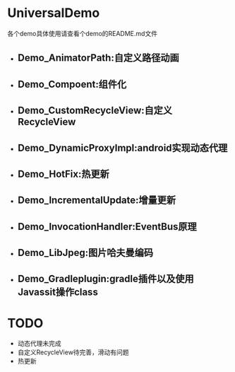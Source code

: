 # UniversalDemo

各个demo具体使用请查看个demo的README.md文件

- ## Demo_AnimatorPath:自定义路径动画
- ## Demo_Compoent:组件化
- ## Demo_CustomRecycleView:自定义RecycleView
- ## Demo_DynamicProxyImpl:android实现动态代理
- ## Demo_HotFix:热更新
- ## Demo_IncrementalUpdate:增量更新
- ## Demo_InvocationHandler:EventBus原理
- ## Demo_LibJpeg:图片哈夫曼编码
- ## Demo_Gradleplugin:gradle插件以及使用Javassit操作class


# TODO
- 动态代理未完成
- 自定义RecycleView待完善，滑动有问题
- 热更新